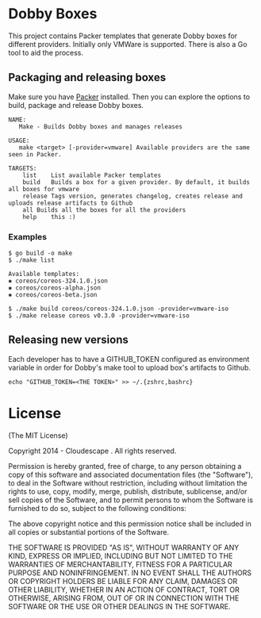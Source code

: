 # Dobby Boxes
This project contains Packer templates that generate Dobby boxes for different providers. Initially only VMWare is supported. There is also a Go tool to aid the process.


## Packaging and releasing boxes
Make sure you have [Packer](http://www.packer.io/intro/getting-started/setup.html) installed. Then you can explore the options to build, package and release Dobby boxes.

```
NAME:
   Make - Builds Dobby boxes and manages releases

USAGE:
   make <target> [-provider=vmware] Available providers are the same seen in Packer.

TARGETS:
	list	List available Packer templates
	build	Builds a box for a given provider. By default, it builds all boxes for vmware
	release	Tags version, generates changelog, creates release and uploads release artifacts to Github
	all	Builds all the boxes for all the providers
	help	this :)
```

### Examples
```
$ go build -o make
$ ./make list

Available templates:
✱ coreos/coreos-324.1.0.json
✱ coreos/coreos-alpha.json
✱ coreos/coreos-beta.json

$ ./make build coreos/coreos-324.1.0.json -provider=vmware-iso
$ ./make release coreos v0.3.0 -provider=vmware-iso

```

## Releasing new versions
Each developer has to have a GITHUB_TOKEN configured as environment variable in order for Dobby's make
tool to upload box's artifacts to Github.

```
echo "GITHUB_TOKEN=<THE TOKEN>" >> ~/.{zshrc,bashrc}
```


# License

(The MIT License)

Copyright 2014 - Cloudescape . All rights reserved.

Permission is hereby granted, free of charge, to any person obtaining a copy of this software and associated documentation files (the "Software"), to deal in the Software without restriction, including without limitation the rights to use, copy, modify, merge, publish, distribute, sublicense, and/or sell copies of the Software, and to permit persons to whom the Software is furnished to do so, subject to the following conditions:

The above copyright notice and this permission notice shall be included in all copies or substantial portions of the Software.

THE SOFTWARE IS PROVIDED "AS IS", WITHOUT WARRANTY OF ANY KIND, EXPRESS OR IMPLIED, INCLUDING BUT NOT LIMITED TO THE WARRANTIES OF MERCHANTABILITY, FITNESS FOR A PARTICULAR PURPOSE AND NONINFRINGEMENT. IN NO EVENT SHALL THE AUTHORS OR COPYRIGHT HOLDERS BE LIABLE FOR ANY CLAIM, DAMAGES OR OTHER LIABILITY, WHETHER IN AN ACTION OF CONTRACT, TORT OR OTHERWISE, ARISING FROM, OUT OF OR IN CONNECTION WITH THE SOFTWARE OR THE USE OR OTHER DEALINGS IN THE SOFTWARE.